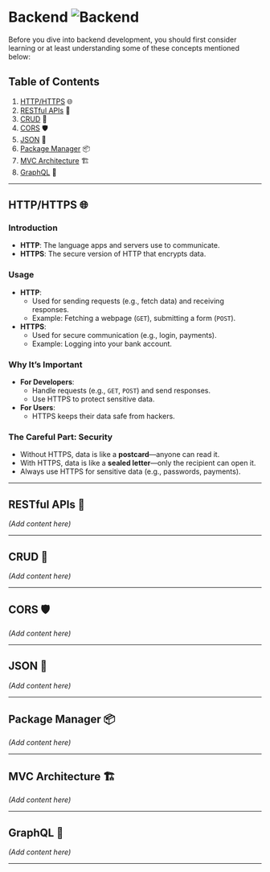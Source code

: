 # Backend ![Backend](https://img.shields.io/badge/Backend-Important-blue)

Before you dive into backend development, you should first consider learning or at least understanding some of these concepts mentioned below:

## Table of Contents
1. [HTTP/HTTPS](#httphttps) 🌐
2. [RESTful APIs](#restful-apis) 🔗
3. [CRUD](#crud) 📝
4. [CORS](#cors) 🛡️
5. [JSON](#json) 📄
6. [Package Manager](#package-manager) 📦
7. [MVC Architecture](#mvc-architecture) 🏗️
8. [GraphQL](#graphql) 🎯

---

## HTTP/HTTPS 🌐

### Introduction
- **HTTP**: The language apps and servers use to communicate.
- **HTTPS**: The secure version of HTTP that encrypts data.

### Usage
- **HTTP**:
  - Used for sending requests (e.g., fetch data) and receiving responses.
  - Example: Fetching a webpage (`GET`), submitting a form (`POST`).
- **HTTPS**:
  - Used for secure communication (e.g., login, payments).
  - Example: Logging into your bank account.

### Why It’s Important
- **For Developers**:
  - Handle requests (e.g., `GET`, `POST`) and send responses.
  - Use HTTPS to protect sensitive data.
- **For Users**:
  - HTTPS keeps their data safe from hackers.

### The Careful Part: Security
- Without HTTPS, data is like a **postcard**—anyone can read it.
- With HTTPS, data is like a **sealed letter**—only the recipient can open it.
- Always use HTTPS for sensitive data (e.g., passwords, payments).

---

## RESTful APIs 🔗
*(Add content here)*

---

## CRUD 📝
*(Add content here)*

---

## CORS 🛡️
*(Add content here)*

---

## JSON 📄
*(Add content here)*

---

## Package Manager 📦
*(Add content here)*

---

## MVC Architecture 🏗️
*(Add content here)*

---

## GraphQL 🎯
*(Add content here)*

---
